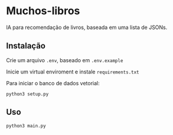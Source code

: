 # Muchos-libros

IA para recomendação de livros, baseada em uma lista de JSONs.

## Instalação

Crie um arquivo `.env`, baseado em `.env.example`

Inicie um virtual enviroment e instale `requirements.txt`

Para iniciar o banco de dados vetorial:
    
    python3 setup.py

## Uso

    python3 main.py